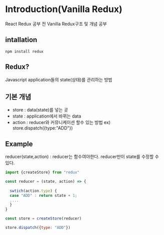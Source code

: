 # Introduction(Vanilla Redux)
  React Redux 공부 전 Vanilla Redux구조 및 개념 공부
  
## intallation
```
npm install redux
```

## Redux?
  Javascript application들의 state(상태)를 관리하는 방법
  
## 기본 개념
  - store   : data(state)를 넣는 곳
  - state   : application에서 바뀌는 data
  - action  : reducer와 커뮤니케이션 할수 있는 방법 ex) store.dispatch({type:"ADD"})

## Example
reducer(state,action) : reducer는 함수여야한다. reducer만이 state를 수정할 수 있다.

```javascript
import {createStore} from "redux"

const reducer = (state, action) => {
  
  swtich(action.type) {
  case "ADD" : return state + 1;
  ....
  } 
}

const store = createStore(reducer)

store.dispatch({type: "ADD"})
```

